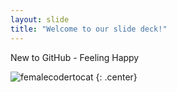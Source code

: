 ```yaml
---
layout: slide
title: "Welcome to our slide deck!"
---
```


New to GitHub - Feeling Happy

![femalecodertocat](https://octodex.github.com/images/femalecodertocat.png)
{: .center}

